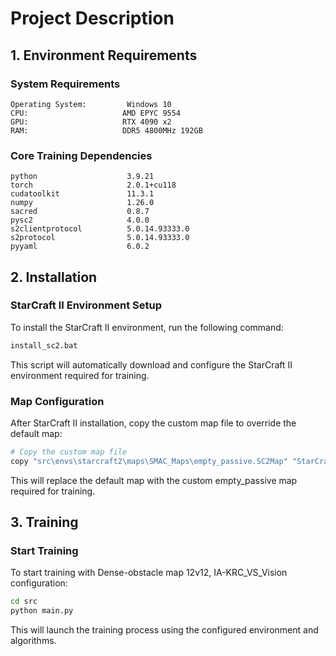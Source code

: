# Project Description

## 1. Environment Requirements

### System Requirements

```
Operating System:         Windows 10
CPU:                     AMD EPYC 9554
GPU:                     RTX 4090 x2
RAM:                     DDR5 4800MHz 192GB
```

### Core Training Dependencies

```
python                    3.9.21
torch                     2.0.1+cu118
cudatoolkit               11.3.1
numpy                     1.26.0
sacred                    0.8.7
pysc2                     4.0.0
s2clientprotocol          5.0.14.93333.0
s2protocol                5.0.14.93333.0
pyyaml                    6.0.2
```

## 2. Installation

### StarCraft II Environment Setup

To install the StarCraft II environment, run the following command:

```bash
install_sc2.bat
```

This script will automatically download and configure the StarCraft II environment required for training.

### Map Configuration

After StarCraft II installation, copy the custom map file to override the default map:

```bash
# Copy the custom map file
copy "src\envs\starcraft2\maps\SMAC_Maps\empty_passive.SC2Map" "StarCraft II\Maps\SMAC_Maps\"
```

This will replace the default map with the custom empty_passive map required for training.

## 3. Training

### Start Training

To start training with Dense-obstacle map 12v12, IA-KRC_VS_Vision configuration:

```bash
cd src
python main.py
```

This will launch the training process using the configured environment and algorithms.

